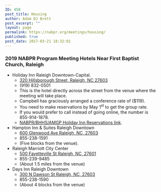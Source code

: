 ```yaml
---
ID: 450
post_title: Housing
author: Adam DJ Brett
post_excerpt: ""
layout: page
permalink: https://nabpr.org/meetings/housing/
published: true
post_date: 2017-03-21 18:32:01
---
```

<h3>2019 NABPR Program Meeting Hotels Near First Baptist Church, Raleigh</h3>

<ul>
    <li>Holiday Inn Raleigh Downtown-Capital.
<ul>
    <li><a href="https://goo.gl/maps/yRz7KUveEjD2">320 Hillsborough Street, Raleigh, NC 27603 </a></li>
    <li>(919) 832-0501</li>
    <li>This is the hotel directly across the street from the venue where the meeting will take place.</li>
    <li>Campbell has graciously arranged a conference rate of ($119).</li>
    <li>You need to make reservations by May 1<sup>st</sup> to get the group rate.</li>
    <li>If you would prefer to call instead of going online, the number is 855-914-1878.</li>
    <li><a href="https://nam02.safelinks.protection.outlook.com/?url=https%3A%2F%2Furldefense.proofpoint.com%2Fv2%2Furl%3Fu%3Dhttps-3A__www.holidayinn.com_redirect-3Fpath-3Dhd-26brandCode-3DHI-26localeCode-3Den-26regionCode-3D1-26hotelCode-3DRDUSC-26-5FPMID-3D99801505-26GPC-3DNAB-26viewfullsite-3Dtrue%26d%3DDwMF-g%26c%3D61yQaCoNVjQr1ah003i6yA%26r%3DDQejFLmEGkTjW6ek1fRGhA%26m%3D4FP6tEOmCvRPDnPXMMbwCxrAN-vsv3SdjuMIjI5tzqU%26s%3Dv2kAbbJsmn3Y9QBOn0I8pVwSgw1yZv8zmhvmy-01VKA%26e%3D&amp;data=01%7C01%7Cjoyce_swoveland%40baylor.edu%7C331cd7d042e94a10ee2408d6abde5c42%7C22d2fb35256a459bbcf4dc23d42dc0a4%7C0&amp;sdata=sOXpJvH0Sq4wkj7SKxqkFDjchdjx%2BnFkm2%2FysIRb7TA%3D&amp;reserved=0" target="_blank" rel="noopener noreferrer" data-saferedirecturl="https://www.google.com/url?q=https://nam02.safelinks.protection.outlook.com/?url%3Dhttps%253A%252F%252Furldefense.proofpoint.com%252Fv2%252Furl%253Fu%253Dhttps-3A__www.holidayinn.com_redirect-3Fpath-3Dhd-26brandCode-3DHI-26localeCode-3Den-26regionCode-3D1-26hotelCode-3DRDUSC-26-5FPMID-3D99801505-26GPC-3DNAB-26viewfullsite-3Dtrue%2526d%253DDwMF-g%2526c%253D61yQaCoNVjQr1ah003i6yA%2526r%253DDQejFLmEGkTjW6ek1fRGhA%2526m%253D4FP6tEOmCvRPDnPXMMbwCxrAN-vsv3SdjuMIjI5tzqU%2526s%253Dv2kAbbJsmn3Y9QBOn0I8pVwSgw1yZv8zmhvmy-01VKA%2526e%253D%26data%3D01%257C01%257Cjoyce_swoveland%2540baylor.edu%257C331cd7d042e94a10ee2408d6abde5c42%257C22d2fb35256a459bbcf4dc23d42dc0a4%257C0%26sdata%3DsOXpJvH0Sq4wkj7SKxqkFDjchdjx%252BnFkm2%252FysIRb7TA%253D%26reserved%3D0&amp;source=gmail&amp;ust=1553191297602000&amp;usg=AFQjCNEo8o_86Jqc_SWY_KZZfqlQpTPYkw">NABPR/BHHS/AMGP Holiday Inn Reservations link</a>.</li>
</ul>
</li>
    <li>Hampton Inn &amp; Suites Raleigh Downtown
<ul>
    <li><a href="https://goo.gl/maps/DE2mp6e7mfK2">600 Glenwood Ave Raleigh, NC, 27603 </a></li>
    <li>855-238-1591</li>
    <li>(Five blocks from the venue).</li>
</ul>
</li>
    <li>Raleigh Marriott City Center
<ul>
    <li><a href="https://goo.gl/maps/SfscR5hmuLJ2">500 Fayetteville St Raleigh, NC, 27601</a></li>
    <li>855-239-9485</li>
    <li>(About 1.5 miles from the venue)</li>
</ul>
</li>
    <li>Days Inn Raleigh Downtown
<ul>
    <li><a href="https://goo.gl/maps/FmXkar6J7Dy">300 N Dawson St Raleigh, NC, 27603</a></li>
    <li>855-238-1590</li>
    <li>(About 4 blocks from the venue)</li>
</ul>
</li>
</ul>